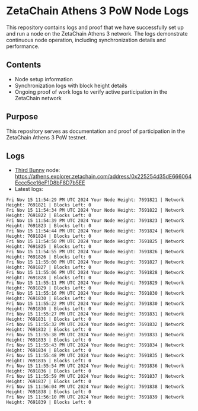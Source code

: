 # ZetaChain Athens 3 PoW Node Logs
This repository contains logs and proof that we have successfully set up and run a node on the ZetaChain Athens 3 network. The logs demonstrate continuous node operation, including synchronization details and performance.

## Contents
- Node setup information
- Synchronization logs with block height details
- Ongoing proof of work logs to verify active participation in the ZetaChain network

## Purpose
This repository serves as documentation and proof of participation in the ZetaChain Athens 3 PoW testnet.

## Logs

- [Third Bunny](https://thirdbunny.xyz/) node: https://athens.explorer.zetachain.com/address/0x225254d35dE666064Eccc5ce16eF1D8bF8D7b5EE
- Latest logs:
```
Fri Nov 15 11:54:29 PM UTC 2024 Your Node Height: 7691821 | Network Height: 7691821 | Blocks Left: 0
Fri Nov 15 11:54:34 PM UTC 2024 Your Node Height: 7691822 | Network Height: 7691822 | Blocks Left: 0
Fri Nov 15 11:54:39 PM UTC 2024 Your Node Height: 7691823 | Network Height: 7691823 | Blocks Left: 0
Fri Nov 15 11:54:44 PM UTC 2024 Your Node Height: 7691824 | Network Height: 7691824 | Blocks Left: 0
Fri Nov 15 11:54:50 PM UTC 2024 Your Node Height: 7691825 | Network Height: 7691825 | Blocks Left: 0
Fri Nov 15 11:54:55 PM UTC 2024 Your Node Height: 7691826 | Network Height: 7691826 | Blocks Left: 0
Fri Nov 15 11:55:00 PM UTC 2024 Your Node Height: 7691827 | Network Height: 7691827 | Blocks Left: 0
Fri Nov 15 11:55:06 PM UTC 2024 Your Node Height: 7691828 | Network Height: 7691828 | Blocks Left: 0
Fri Nov 15 11:55:11 PM UTC 2024 Your Node Height: 7691829 | Network Height: 7691829 | Blocks Left: 0
Fri Nov 15 11:55:16 PM UTC 2024 Your Node Height: 7691830 | Network Height: 7691830 | Blocks Left: 0
Fri Nov 15 11:55:22 PM UTC 2024 Your Node Height: 7691830 | Network Height: 7691830 | Blocks Left: 0
Fri Nov 15 11:55:27 PM UTC 2024 Your Node Height: 7691831 | Network Height: 7691831 | Blocks Left: 0
Fri Nov 15 11:55:32 PM UTC 2024 Your Node Height: 7691832 | Network Height: 7691832 | Blocks Left: 0
Fri Nov 15 11:55:38 PM UTC 2024 Your Node Height: 7691833 | Network Height: 7691833 | Blocks Left: 0
Fri Nov 15 11:55:43 PM UTC 2024 Your Node Height: 7691834 | Network Height: 7691834 | Blocks Left: 0
Fri Nov 15 11:55:48 PM UTC 2024 Your Node Height: 7691835 | Network Height: 7691835 | Blocks Left: 0
Fri Nov 15 11:55:54 PM UTC 2024 Your Node Height: 7691836 | Network Height: 7691836 | Blocks Left: 0
Fri Nov 15 11:55:59 PM UTC 2024 Your Node Height: 7691837 | Network Height: 7691837 | Blocks Left: 0
Fri Nov 15 11:56:04 PM UTC 2024 Your Node Height: 7691838 | Network Height: 7691838 | Blocks Left: 0
Fri Nov 15 11:56:10 PM UTC 2024 Your Node Height: 7691839 | Network Height: 7691839 | Blocks Left: 0
```
